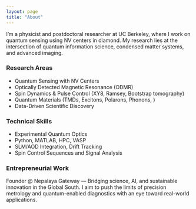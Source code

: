 ```yaml
---
layout: page
title: "About"
---
```


I’m a physicist and postdoctoral researcher at UC Berkeley, where I work on quantum sensing using NV centers in diamond. My research lies at the intersection of quantum information science, condensed matter systems, and advanced imaging.

### Research Areas
- Quantum Sensing with NV Centers
- Optically Detected Magnetic Resonance (ODMR)
- Spin Dynamics & Pulse Control (XY8, Ramsey, Bootstrap tomography)
- Quantum Materials (TMDs, Excitons, Polarons, Phonons, )
- Data-Driven Scientific Discovery

### Technical Skills
- Experimental Quantum Optics
- Python, MATLAB, HPC, VASP
- SLM/AOD Integration, Drift Tracking
- Spin Control Sequences and Signal Analysis

### Entrepreneurial Work
Founder @ Nepalaya Gateway — Bridging science, AI, and sustainable innovation in the Global South. I aim to push the limits of precision metrology and quantum-enabled diagnostics with an eye toward real-world applications.


